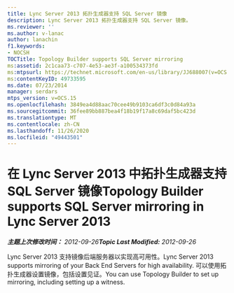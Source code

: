 ```yaml
---
title: Lync Server 2013 拓扑生成器支持 SQL Server 镜像
description: Lync Server 2013 拓扑生成器支持 SQL Server 镜像。
ms.reviewer: ''
ms.author: v-lanac
author: lanachin
f1.keywords:
- NOCSH
TOCTitle: Topology Builder supports SQL Server mirroring
ms:assetid: 2c1caa73-c707-4e53-ae3f-a100534373fd
ms:mtpsurl: https://technet.microsoft.com/en-us/library/JJ688007(v=OCS.15)
ms:contentKeyID: 49733595
ms.date: 07/23/2014
manager: serdars
mtps_version: v=OCS.15
ms.openlocfilehash: 3849ea4d88aac70cee49b9103ca6df3c0d84a93a
ms.sourcegitcommit: 36fee89bb887bea4f18b19f17a8c69daf5bc423d
ms.translationtype: MT
ms.contentlocale: zh-CN
ms.lasthandoff: 11/26/2020
ms.locfileid: "49443501"
---
```

# <a name="topology-builder-supports-sql-server-mirroring-in-lync-server-2013"></a><span data-ttu-id="e302f-103">在 Lync Server 2013 中拓扑生成器支持 SQL Server 镜像</span><span class="sxs-lookup"><span data-stu-id="e302f-103">Topology Builder supports SQL Server mirroring in Lync Server 2013</span></span>

<div data-xmlns="http://www.w3.org/1999/xhtml">

<div class="topic" data-xmlns="http://www.w3.org/1999/xhtml" data-msxsl="urn:schemas-microsoft-com:xslt" data-cs="https://msdn.microsoft.com/">

<div data-asp="https://msdn2.microsoft.com/asp">



</div>

<div id="mainSection">

<div id="mainBody"><span data-ttu-id="e302f-104">

<span> </span></span><span class="sxs-lookup"><span data-stu-id="e302f-104">

<span> </span></span></span>

<span data-ttu-id="e302f-105">_**主题上次修改时间：** 2012-09-26_</span><span class="sxs-lookup"><span data-stu-id="e302f-105">_**Topic Last Modified:** 2012-09-26_</span></span>

<span data-ttu-id="e302f-106">Lync Server 2013 支持镜像后端服务器以实现高可用性。</span><span class="sxs-lookup"><span data-stu-id="e302f-106">Lync Server 2013 supports mirroring of your Back End Servers for high availability.</span></span> <span data-ttu-id="e302f-107">可以使用拓扑生成器设置镜像，包括设置见证。</span><span class="sxs-lookup"><span data-stu-id="e302f-107">You can use Topology Builder to set up mirroring, including setting up a witness.</span></span>

<span data-ttu-id="e302f-108"></div>

<span> </span>

</div>

</div>

</span><span class="sxs-lookup"><span data-stu-id="e302f-108"></div>

<span> </span>

</div>

</div>

</span></span></div>

